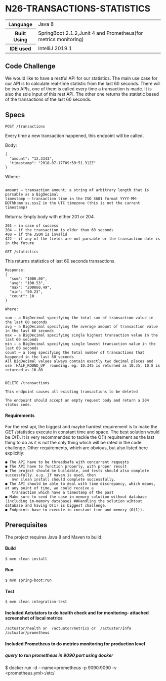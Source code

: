 # N26-TRANSACTIONS-STATISTICS

<table>
  <tr>
    <th>Language</th>
    <td>Java 8</th>
  </tr>
  <tr>
    <th>Built Using</td>
    <td>SpringBoot 2.1.2,Junit 4 and Prometheus(for metrics monitoring)</td>
  </tr>
  <tr>
      <th>IDE used</td>
      <td>IntelliJ 2019.1</td>
    </tr>
  
</table>

## Code​ ​Challenge

We would like to have a restful API for our statistics. The main use case for our API is to calculate real-time
statistic from the last 60 seconds. There will be two APIs, one of them is called every time a transaction is made.
It is also the sole input of this rest API. The other one returns the statistic based of the transactions of the last
60 seconds.

## Specs
````
POST /transactions
````
Every time a new transaction happened, this endpoint will be called.

Body:
```
{
  "amount": "12.3343",
  "timestamp": "2018-07-17T09:59:51.312Z"
}
```

Where:
````

amount – transaction amount; a string of arbitrary length that is parsable as a BigDecimal
timestamp – transaction time in the ISO 8601 format YYYY-MM-DDThh:mm:ss.sssZ in the UTC timezone (this is not the current timestamp)
````
Returns: Empty body with either 201 or 204.
````
201 – in case of success
204 – if the transaction is older than 60 seconds
400 – if the JSON is invalid
422 – if any of the fields are not parsable or the transaction date is in the future
````

````
GET /statistics
````
This returns statistics of last 60 seconds transactions.
```
Response:
{
  "sum": "1000.00",
  "avg": "100.53",
  "max": "200000.49",
  "min": "50.23",
  "count": 10
}
```

```
Where:

sum – a BigDecimal specifying the total sum of transaction value in the last 60 seconds
avg – a BigDecimal specifying the average amount of transaction value in the last 60 seconds
max – a BigDecimal specifying single highest transaction value in the last 60 seconds
min – a BigDecimal specifying single lowest transaction value in the last 60 seconds
count – a long specifying the total number of transactions that happened in the last 60 seconds
All BigDecimal values always contain exactly two decimal places and use `HALF_ROUND_UP` rounding. eg: 10.345 is returned as 10.35, 10.8 is returned as 10.80


```


````
DELETE /transactions
````

```
This endpoint causes all existing transactions to be deleted

The endpoint should accept an empty request body and return a 204 status code.
```

#### Requirements

For the rest api, the biggest and maybe hardest requirement is to make the GET /statistics execute in constant time
and space. The best solution would be O(1). It is very recommended to tackle the O(1) requirement as the last thing
to do as it is not the only thing which will be rated in the code challenge. Other requirements, which are obvious,
but also listed here explicitly:

    ● The API have to be threadsafe with concurrent requests
    ● The API have to function properly, with proper result
    ● The project should be buildable, and tests should also complete successfully. e.g. If maven is used, then
       mvn clean install should complete successfully.
    ● The API should be able to deal with time discrepancy, which means, at any point of time, we could receive a
       transaction which have a timestamp of the past
    ● Make sure to send the case in memory solution without database (including in-memory database) ##Handling the solution wihtout database and having O(1) is biggest challenge.
    ● Endpoints have to execute in constant time and memory (O(1)).
## Prerequisites

The project requires Java 8 and Maven to build.

#### Build

    $ mvn clean install

#### Run

    $ mvn spring-boot:run

#### Test

    $ mvn clean integration-test

#### Included Actutators to do health check and for monitoring- attached screenshot of local metrics

    /actuator/health or  /actuator/metrics or  /actuator/info 
    /actuator/prometheus
    
#### Included Prometheus to do metrics monitoring for production level
##### query to run prometheus in 9090 port using docker

$ docker run -d --name=prometheus -p 9090:9090 -v <prometheus.yml>:/etc/

```